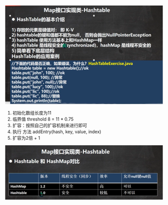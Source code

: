 ![](image/2021-10-28-15-49-33.png)

1. 初始化数组长度为11
2. 临界值 threshold 8 = 11 * 0.75
3. 扩容：按照自己的扩容机制来进行即可
4. 执行 方法 addEntry(hash, key, value, index)
5. 扩容为2倍 + 1

![](image/2021-10-28-16-11-12.png)